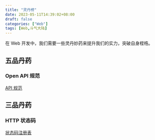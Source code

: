 ```yaml
---
title: "灵丹榜"
date: 2023-05-11T14:39:02+08:00
draft: false
categories: ["Web"]
tags: [Web,斗气大陆]
---
```

在 Web 开发中，我们需要一些灵丹妙药来提升我们的实力，突破自身桎梏。
<!--more-->

## 五品丹药

### Open API 规范

[API 规范](https://openapi.apifox.cn/)

## 三品丹药

### HTTP 状态码

[状态码注册表](https://www.iana.org/assignments/http-status-codes/http-status-codes.xhtml)



